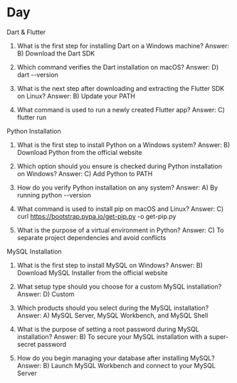 # Day
Dart & Flutter
1. What is the first step for installing Dart on a Windows machine?
Answer: B) Download the Dart SDK

2. Which command verifies the Dart installation on macOS?
Answer: D) dart --version

3. What is the next step after downloading and extracting the Flutter SDK on Linux?
Answer: B) Update your PATH

4. What command is used to run a newly created Flutter app?
Answer: C) flutter run

Python Installation
1. What is the first step to install Python on a Windows system?
Answer: B) Download Python from the official website

2. Which option should you ensure is checked during Python installation on Windows?
Answer: C) Add Python to PATH

3. How do you verify Python installation on any system?
Answer: A) By running python --version

4. What command is used to install pip on macOS and Linux?
Answer: C) curl https://bootstrap.pypa.io/get-pip.py -o get-pip.py

5. What is the purpose of a virtual environment in Python?
Answer: C) To separate project dependencies and avoid conflicts

MySQL Installation
1. What is the first step to install MySQL on Windows?
Answer: B) Download MySQL Installer from the official website

2. What setup type should you choose for a custom MySQL installation?
Answer: D) Custom

3. Which products should you select during the MySQL installation?
Answer: A) MySQL Server, MySQL Workbench, and MySQL Shell

4. What is the purpose of setting a root password during MySQL installation?
Answer: B) To secure your MySQL installation with a super-secret password

5. How do you begin managing your database after installing MySQL?
Answer: B) Launch MySQL Workbench and connect to your MySQL Server






